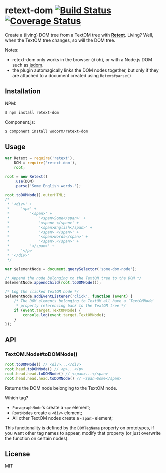 # retext-dom [![Build Status](https://travis-ci.org/wooorm/retext-dom.svg?branch=master)](https://travis-ci.org/wooorm/retext-dom) [![Coverage Status](https://img.shields.io/coveralls/wooorm/retext-dom.svg)](https://coveralls.io/r/wooorm/retext-dom?branch=master)

Create a (living) DOM tree from a TextOM tree with **[Retext](https://github.com/wooorm/retext)**. Living? Well, when the TextOM tree changes, so will the DOM tree.

Notes:

- retext-dom only works in the browser (d’oh), or with a Node.js DOM such as [jsdom](https://www.npmjs.org/package/jsdom).
- the plugin automagically links the DOM nodes together, but only if they are attached to a document created using `Retext#parse()`

## Installation

NPM:
```sh
$ npm install retext-dom
```

Component.js:
```sh
$ component install wooorm/retext-dom
```

## Usage

```js
var Retext = require('retext'),
    DOM = require('retext-dom'),
    root;

root = new Retext()
    .use(DOM)
    .parse('Some English words.');

root.toDOMNode().outerHTML;
/*
 * '<div>' +
 *     '<p>' +
 *         '<span>' +
 *             '<span>Some</span>' +
 *             '<span> </span>' +
 *             '<span>English</span>' +
 *             '<span> </span>' +
 *             '<span>words</span>' +
 *             '<span>.</span>' +
 *         '</span>' +
 *     '</p>'
 * '</div>'
 */

var $elementNode = document.querySelector('some-dom-node');

/* Append the node belonging to the TextOM tree to the DOM */
$elementNode.appendChild(root.toDOMNode());

/* Log the clicked TextOM node */
$elementNode.addEventListener('click', function (event) {
    /* The DOM elements belonging to TextOM all have a `TextOMNode`
     * property referencing back to the TextOM tree */
    if (event.target.TextOMNode) {
        console.log(event.target.TextOMNode);
    }
});
```

## API

### TextOM.Node#toDOMNode()
```js
root.toDOMNode() // <div>...</div>
root.head.toDOMNode() // <p>...</p>
root.head.head.toDOMNode() // <span>...</span>
root.head.head.head.toDOMNode() // <span>Some</span>
```

Returns the DOM node belonging to the TextOM node.

Which tag?
- `ParagraphNode`'s create a `<p>` element;
- `RootNode`s create a `<div>` element;
- All other TextOM nodes create a `<span>` element;

This functionality is defined by the `DOMTagName` property on prototypes, if you want other tag names to appear, modify that property (or just overwrite the function on certain nodes).

## License

  MIT
